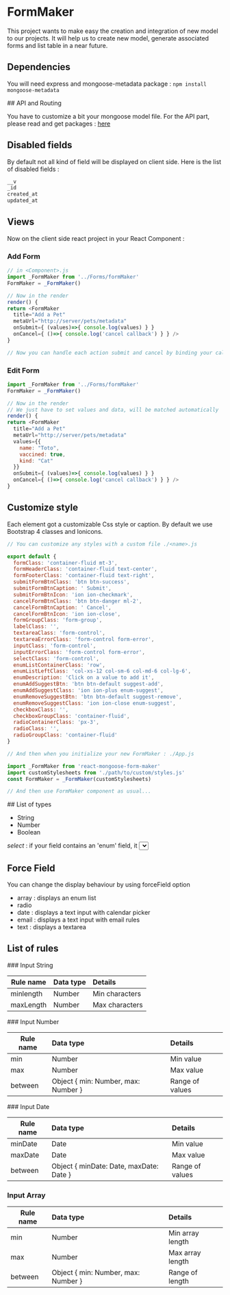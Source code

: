 # FormMaker

This project wants to make easy the creation and integration of new model to our projects.
It will help us to create new model, generate associated forms and list table in a near future.

## Dependencies

You will need express and mongoose-metadata package :
`npm install mongoose-metadata`


## API and Routing

You have to customize a bit your mongoose model file.
For the API part, please read and get packages : [here](https://github.com/aluzed/mongoose-metadata)


## Disabled fields

By default not all kind of field will be displayed on client side. Here is the list of disabled fields :

```javascript
__v
_id
created_at
updated_at
```

## Views

Now on the client side react project in your React Component :

### Add Form

```javascript
// in <Component>.js
import _FormMaker from '../Forms/formMaker'
FormMaker = _FormMaker()

// Now in the render
render() {
return <FormMaker
  title="Add a Pet"
  metaUrl="http://server/pets/metadata"
  onSubmit={ (values)=>{ console.log(values) } }
  onCancel={ ()=>{ console.log('cancel callback') } } />
}

// Now you can handle each action submit and cancel by binding your callback here

```

### Edit Form

```javascript
import _FormMaker from '../Forms/formMaker'
FormMaker = _FormMaker()

// Now in the render
// We just have to set values and data, will be matched automatically
render() {
return <FormMaker
  title="Add a Pet"
  metaUrl="http://server/pets/metadata"
  values={{
    name: "Toto",
    vaccined: true,
    kind: "Cat"
  }}
  onSubmit={ (values)=>{ console.log(values) } }
  onCancel={ ()=>{ console.log('cancel callback') } } />
}

```

## Customize style

Each element got a customizable Css style or caption. By default we use Bootstrap 4 classes and Ionicons.

```javascript
// You can customize any styles with a custom file ./<name>.js

export default {
  formClass: 'container-fluid mt-3',
  formHeaderClass: 'container-fluid text-center',
  formFooterClass: 'container-fluid text-right',
  submitFormBtnClass: 'btn btn-success',
  submitFormBtnCaption: ' Submit',
  submitFormBtnIcon: 'ion ion-checkmark',
  cancelFormBtnClass: 'btn btn-danger ml-2',
  cancelFormBtnCaption: ' Cancel',
  cancelFormBtnIcon: 'ion ion-close',
  formGroupClass: 'form-group',
  labelClass: '',
  textareaClass: 'form-control',
  textareaErrorClass: 'form-control form-error',
  inputClass: 'form-control',
  inputErrorClass: 'form-control form-error',
  selectClass: 'form-control',
  enumListContainerClass: 'row',
  enumListLeftClass: 'col-xs-12 col-sm-6 col-md-6 col-lg-6',
  enumDescription: 'Click on a value to add it',
  enumAddSuggestBtn: 'btn btn-default suggest-add',
  enumAddSuggestClass: 'ion ion-plus enum-suggest',
  enumRemoveSuggestBtn: 'btn btn-default suggest-remove',
  enumRemoveSuggestClass: 'ion ion-close enum-suggest',
  checkboxClass: '',
  checkboxGroupClass: 'container-fluid',
  radioContainerClass: 'px-3',
  radioClass: '',
  radioGroupClass: 'container-fluid'
}

// And then when you initialize your new FormMaker : ./App.js

import _FormMaker from 'react-mongoose-form-maker'
import customStylesheets from './path/to/custom/styles.js'
const FormMaker = _FormMaker(customStylesheets)

// And then use FormMaker component as usual...
```

## List of types

* String
* Number
* Boolean


*select* : if your field contains an 'enum' field, it <select> will be displayed by default

## Force Field

You can change the display behaviour by using forceField option

* array : displays an enum list
* radio
* date : displays a text input with calendar picker
* email : displays a text input with email rules
* text : displays a textarea

## List of rules

### Input String

| Rule name | Data type | Details        |
|-----------|:----------|:---------------|
| minlength | Number    | Min characters |
| maxLength | Number    | Max characters |

### Input Number

| Rule name | Data type                           | Details         |
|-----------|:------------------------------------|:----------------|
| min       | Number                              | Min value       |
| max       | Number                              | Max value       |
| between   | Object { min: Number, max: Number } | Range of values |

### Input Date

| Rule name | Data type                               | Details         |
|-----------|:----------------------------------------|:----------------|
| minDate   | Date                                    | Min value       |
| maxDate   | Date                                    | Max value       |
| between   | Object { minDate: Date, maxDate: Date } | Range of values |

### Input Array

| Rule name | Data type                           | Details          |
|-----------|:------------------------------------|:-----------------|
| min       | Number                              | Min array length |
| max       | Number                              | Max array length |
| between   | Object { min: Number, max: Number } | Range of length  |
